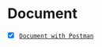# Document

- [x] [`Document with Postman`](https://documenter.getpostman.com/view/28562036/2sA3XY8JPC)
